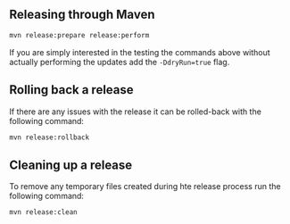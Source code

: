

## Releasing through Maven

```sh
mvn release:prepare release:perform
```

If you are simply interested in the testing the commands above without actually performing the updates add the `-DdryRun=true` flag.

## Rolling back a release

If there are any issues with the release it can be rolled-back with the following command:

```sh
mvn release:rollback
```

## Cleaning up a release

To remove any temporary files created during hte release process run the following command:

```sh
mvn release:clean
```